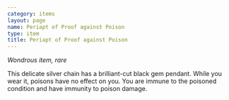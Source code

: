 ```yaml
---
category: items
layout: page
name: Periapt of Proof against Poison
type: item
title: Periapt of Proof against Poison 
---
```

_Wondrous item, rare_ 

This delicate silver chain has a brilliant-cut black gem pendant. While you wear it, poisons have no effect on you. You are immune to the poisoned condition and have immunity to poison damage. 